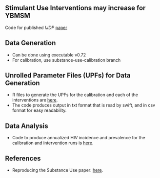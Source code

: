 ## Stimulant Use Interventions may increase for YBMSM
Code for published _IJDP_ [paper](https://www.sciencedirect.com/science/article/pii/S0955395922000482)

## Data Generation
 - Can be done using executable v0.72
 - For calibration, use substance-use-calibration branch

## Unrolled Parameter Files (UPFs) for Data Generation
 - R files to generate the UPFs for the calibration and each of the interventions are [here](https://github.com/khanna7/BARS/tree/substance-use-paper/transmission_model/swift_proj/data).
 - The code produces output in txt format that is read by swift, and in csv format for easy readability. 

## Data Analysis 
 - Code to produce annualized HIV incidence and prevalence for the calibration and intervention runs is [here](https://github.com/khanna7/BARS/tree/substance-use-paper/transmission_model/swift_proj/experiments/12sc). 

## References
 - Reproducing the Substance Use paper: [here](https://docs.google.com/document/d/1kBYcfFggprRSXzcmTQX56o1Kt_I4UqoT-YSLla2lpjQ/edit?usp=sharing).
